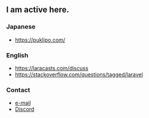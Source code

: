 ## I am active here.

### Japanese
- https://puklipo.com/

### English
- https://laracasts.com/discuss
- https://stackoverflow.com/questions/tagged/laravel

### Contact
- [e-mail](mailto:pcs.engineer.team@gmail.com)
- [Discord](https://discord.gg/T7DWTJWdEt)

<!--
**puklipo/puklipo** is a ✨ _special_ ✨ repository because its `README.md` (this file) appears on your GitHub profile.

Here are some ideas to get you started:

- 🔭 I’m currently working on ...
- 🌱 I’m currently learning ...
- 👯 I’m looking to collaborate on ...
- 🤔 I’m looking for help with ...
- 💬 Ask me about ...
- 📫 How to reach me: ...
- 😄 Pronouns: ...
- ⚡ Fun fact: ...
-->
